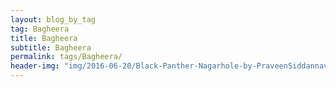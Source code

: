 ```yaml
---
layout: blog_by_tag
tag: Bagheera
title: Bagheera
subtitle: Bagheera
permalink: tags/Bagheera/
header-img: "img/2016-06-20/Black-Panther-Nagarhole-by-PraveenSiddannavar.jpg"
---
```

